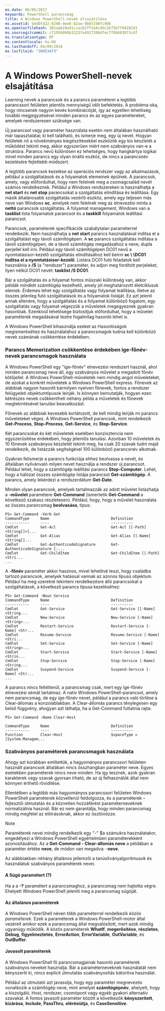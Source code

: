 ```yaml
---
ms.date: 06/05/2017
keywords: PowerShell parancsmag
title: A Windows PowerShell-nevek elsajátítása
ms.assetid: b4d0fd22-8298-4ee6-82ae-9b6f2907c986
ms.openlocfilehash: 381aa619a41ccacb2ff3a4cdbc2b75b7f04282d1
ms.sourcegitcommit: cf195b090b3223fa4917206dfec7f0b603873cdf
ms.translationtype: MT
ms.contentlocale: hu-HU
ms.lasthandoff: 04/09/2018
ms.locfileid: "30953473"
---
```

# <a name="learning-windows-powershell-names"></a>A Windows PowerShell-nevek elsajátítása
Learning nevek a parancsok és a parancs paraméterei a legtöbb parancssori felületen jelentős mennyiségű időt befektetés. A probléma oka, hogy nincsenek nagyon kevés kombinációját, így az egyetlen lehetőség további megjegyzésével minden parancs és az egyes paramétereket, amelyek rendszeresen szüksége van.

Új parancsot vagy paraméter használata esetén nem általában használható már tapasztalatai; ki kell található, és ismerje meg, egy új nevet. Hogyan felületek nő a növekményes kiegészítésekkel eszközök egy kis készletét a működést tekinti meg, akkor egyszerűen miért nem szabványos van-e a struktúra. Parancs nevű különösen ez lehetséges, hogy hangkártya logikai mivel minden parancs egy olyan önálló eszköz, de nincs a parancsnév kezelésére fejlettebb módszert.

A legtöbb parancsok kezelése az operációs rendszer vagy az alkalmazások, például a szolgáltatások és a folyamatok elemeinek épülnek. A parancsok, amely, vagy előfordulhat, hogy nem felelnek meg a csomagcsalád nevét számos rendelkeznek. Például a Windows rendszereken is használhatja a **net start** és **net stop** parancsokat a szolgáltatás elindítása és leállítása. Egy másik általánosabb szolgáltatás vezérlő eszköz, amely egy teljesen más neve van Windows **sc**, amelyek nem felelnek meg az elnevezési minta a **nettó** parancsok szolgáltatás. A folyamat management, Windows van a **tasklist** lista folyamatok parancsot és a **taskkill** folyamatok leállítási parancsot.

Parancsok, paraméterek specifikációk szabálytalan paraméterrel rendelkezik. Nem használhatja a **net start** parancs használatával indítsa el a szolgáltatást egy távoli számítógépen. A **sc** parancs szolgáltatás indítása a távoli számítógépen, de a távoli számítógép megadásához a neve, dupla perjellel kell írni. Például egy távoli számítógépen DC01 nevű a nyomtatásisor-kezelő szolgáltatás elindításához kell beírni **sc \\ \\DC01 indítsa el a nyomtatásisor-kezelő**. Listára DC01 futó feladatok kell használnia a **/S** (a "rendszer") paraméter, és adjon meg fordított perjeleket, ilyen nélkül DC01 nevét: **tasklist /S DC01**.

Bár a szolgáltatás és a folyamat fontos műszaki különbség van, akkor példák mindkét számítógép kezelhető, amely jól meghatározott életciklusuk elemek. Érdemes lehet egy szolgáltatás vagy folyamat leállítása, illetve az összes jelenleg futó szolgáltatások és a folyamatok listáját. Ez azt jelenti annak ellenére, hogy a szolgáltatás és a folyamat különböző fogalom, egy szolgáltatás vagy folyamat végezzük a műveletek megegyeznek gyakran hasonlóak. Ezenkívül lehetősége biztosítjuk előfordulhat, hogy a művelet paraméterek megadásával testre fogalmilag hasonló lehet is.

A Windows PowerShell kihasználja ezeket az Hasonlóságok megismeréséhez és használatához a parancsmagok tudnia kell különböző nevek számának csökkentése érdekében.

### <a name="cmdlets-use-verb-noun-names-to-reduce-command-memorization"></a>Parancs Memorization csökkentése érdekében ige-főnév-nevek parancsmagok használata
A Windows PowerShell egy "ige-főnév" elnevezési rendszert használ, ahol minden parancsmag neve áll, egy szabványos művelet a megadott főnév kötőjellel. A Windows PowerShell-műveletek nem mindig angol műveleteket, de azokat a konkrét műveletek a Windows PowerShell express. Főnevek az alábbiak nagyon hasonlít bármilyen nyelven főnevek, fontos a rendszer felügyeleti objektumtípusok leírják. Is könnyen bemutatják, hogyan ezen kétrészes nevek csökkentheti néhány példa a műveletek és főnevek megtekintésével tanulási beavatkozást.

Főnevek az alábbiak kevesebb korlátozott, de kell mindig leírják mi parancs műveleteket végez. A Windows PowerShell parancsok, mint rendelkezik **Get-Process**, **Stop-Process**, **Get-Service**, és **Stop-Service**.

Két parancsokat és két műveletek esetében konzisztencia nem egyszerűsítése érdekében, hogy jelentős tanulási. Azonban 10 műveletek és 10 főnevek szabványos készletét tekinti meg, ha csak 20 szavak tudni majd rendelkezik, de listázzák segítségével 100 különböző parancsnév alkotnak.

Gyakran felismerje a parancs funkciója ehhez beolvassa a nevét, és általában nyilvánvaló milyen nevet használja a rendszer új parancsot. Például lehet, hogy a számítógép leállítási parancs **Stop-Computer**. Lehet, hogy a hálózat összes számítógép listája parancsot **Get-számítógép**. A parancs, amely lekérdezi a rendszerdátum **Get-Date**.

Minden olyan parancsok, amelyek tartalmazzák az adott művelet listázhatja a **-művelet** paramétere **Get-Command** (ismertetik **Get-Command** a következő szakasz részletesen). Például, hogy, hogy a művelet használata az összes parancsmag **beolvasása**, típus:

```
PS> Get-Command -Verb Get
CommandType     Name                            Definition
-----------     ----                            ----------
Cmdlet          Get-Acl                         Get-Acl [[-Path] <String[]>]...
Cmdlet          Get-Alias                       Get-Alias [[-Name] <String[]...
Cmdlet          Get-AuthenticodeSignature       Get-AuthenticodeSignature [-...
Cmdlet          Get-ChildItem                   Get-ChildItem [[-Path] <Stri...
...
```

A **-főnév** paraméter akkor hasznos, mivel lehetővé teszi, hogy családba tartozó parancsok, amelyek hatással vannak az azonos típusú objektum. Például ha meg szeretné tekinteni rendelkezésre álló parancsokat a szolgáltatások, a következő parancs típusa kezeléséhez:

```
PS> Get-Command -Noun Service
CommandType     Name                            Definition
-----------     ----                            ----------
Cmdlet          Get-Service                     Get-Service [[-Name] <String...
Cmdlet          New-Service                     New-Service [-Name] <String>...
Cmdlet          Restart-Service                 Restart-Service [-Name] <Str...
Cmdlet          Resume-Service                  Resume-Service [-Name] <Stri...
Cmdlet          Set-Service                     Set-Service [-Name] <String>...
Cmdlet          Start-Service                   Start-Service [-Name] <Strin...
Cmdlet          Stop-Service                    Stop-Service [-Name] <String...
Cmdlet          Suspend-Service                 Suspend-Service [-Name] <Str...
...
```

A parancs nincs feltétlenül, a parancsmag csak, mert egy ige-főnév elnevezési sémát tartalmaz. A natív Windows PowerShell-parancsot, amely nem parancsmag, de egy ige-főnév nevet, például a parancs való törlése a Clear-állomás a konzolablakban. A Clear-állomás parancs ténylegesen egy belső függvény, ahogyan azt láthatja, ha a Get-Command futtatnia rajta:

```
PS> Get-Command -Name Clear-Host

CommandType     Name                            Definition
-----------     ----                            ----------
Function        Clear-Host                      $spaceType = [System.Managem...
```

### <a name="cmdlets-use-standard-parameters"></a>Szabványos paraméterek parancsmagok használata
Ahogy azt korábban említettük, a hagyományos parancssori felületen használt parancsok általában nincs összhangban paraméter neve. Egyes esetekben paraméterek nincs neve minden. Ha így tesznek, azok gyakran karakterek vagy szavak gyorsan írható, de az új felhasználók által nem könnyen érthető rövidítése.

Ellentétben a legtöbb más hagyományos parancssori felületen Windows PowerShell paraméterek közvetlenül feldolgozza, és a paraméterek – fejlesztői útmutatás és a közvetlen hozzáférést paraméterneveknek normalizálnia használ. Bár ez nem garantálja, hogy minden parancsmag mindig megfelel az előírásoknak, akkor ez ösztönözze.

> [!NOTE]
> Paraméterek nevei mindig rendelkezik egy "-" $a számukra használatakor, engedélyezi a Windows PowerShell egyértelműen paraméterekként azonosításához. Az a **Get-Command - Clear-állomás neve** a példában a paraméter értéke **neve**, de módon van megadva: -**neve**.

Az alábbiakban néhány általános jellemzői a tanúsítványalgoritmusok és használatuk szabványos paraméterek nevei.

#### <a name="the-help-parameter-"></a>A Súgó paramétert (?)
Ha a a **-?** paramétert a parancsmaghoz, a parancsmag nem hajtotta végre. Ehelyett Windows PowerShell jeleníti meg a parancsmag súgóját.

#### <a name="common-parameters"></a>Az általános paraméterek
A Windows PowerShell néven több paraméterrel rendelkezik *közös paraméterek*. Ezek a paraméterek a Windows PowerShell-motor által vezérelt amikor ezek a parancsmag által megvalósított, mert azok mindig ugyanúgy működik. A közös paraméterek **WhatIf**, **megerősítése**, **részletes**, **Debug**, **figyelmeztetés**, **ErrorAction**, **ErrorVariable**, **OutVariable**, és **OutBuffer**.

#### <a name="suggested-parameters"></a>Javasolt paraméterek
A Windows PowerShell fő parancsmagjainak hasonló paraméterek szabványos neveket használja. Bár a paraméterneveknek használatát nem kényszeríti ki, nincs explicit útmutatás szabványosítás bátorítva használat.

Például az útmutató azt javasolja, hogy egy paraméter megnevezés vonatkozik a számítógép neve, mint amelyet **számítógépnév**, ahelyett, hogy a kiszolgáló, Host, rendszer, csomópont vagy egyéb gyakori alternatív szavakat. A fontos javasolt paraméter között a következők **kényszerített**, **kizárása**, **Include**, **PassThru**, **elérésiútja**, és **CaseSensitive**.